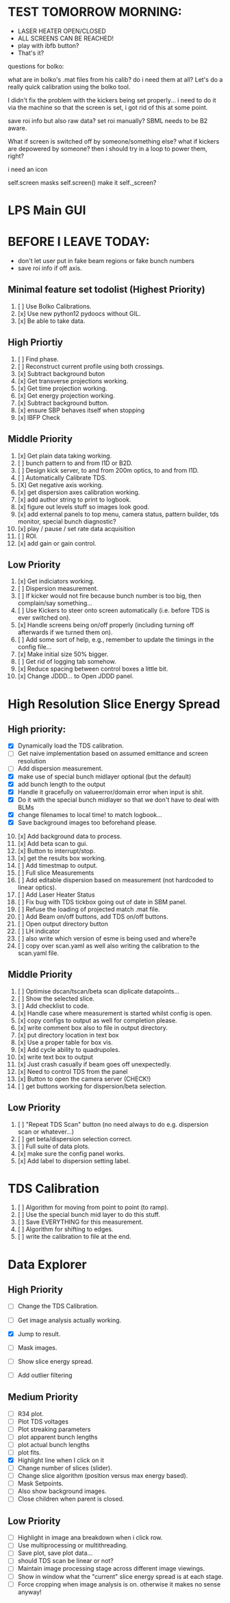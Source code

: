 # TEST TOMORROW MORNING:

 - LASER HEATER OPEN/CLOSED
 - ALL SCREENS CAN BE REACHED!
 - play with ibfb button?
 - That's it?


questions for bolko:


what are in bolko's .mat files from his calib?
do i need them at all?
Let's do a really quick calibration using the bolko tool.

I didn't fix the problem with the kickers being set properly...
i need to do it via the machine so that the screen is set,
i got rid of this at some point.

save roi info but also raw data?
set roi manually?
SBML needs to be B2 aware.

What if screen is switched off by someone/something else?
what if kickers are depowered by someone?
then i should try in a loop to power them, right?

i need an icon

self.screen masks self.screen()
make it self._screen?

# LPS Main GUI

# BEFORE I LEAVE TODAY:

 - don't let user put in fake beam regions or fake bunch numbers
 - save roi info if off axis.

## Minimal feature set todolist (Highest Priority)

1. [ ] Use Bolko Calibrations.
2. [x] Use new python12 pydoocs without GIL.
3. [x] Be able to take data.


## High Priortiy

1. [ ] Find phase.
2. [ ] Reconstruct current profile using both crossings.
3. [x] Subtract background buton
3. [x] Get transverse projections working.
4. [x] Get time projection working.
5. [x] Get energy projection working.
6. [x] Subtract background button.
7. [x] ensure SBP behaves itself when stopping
8. [x] IBFP Check


## Middle Priority

1. [x] Get plain data taking working.
2. [ ] bunch pattern to and from I1D or B2D.
3. [ ] Design kick server, to and from 200m optics, to and from I1D.
4. [ ] Automatically Calibrate TDS.
5. [X] Get negative axis working.
6. [x] get dispersion axes calibration working.
6. [x] add author string to print to logbook.
7. [x] figure out levels stuff so images look good.
8. [x] add external panels to top menu, camera status, pattern builder, tds monitor, special bunch diagnostic?
9. [x] play / pause / set rate data acquisition
10. [ ] ROI.
11. [x] add gain or gain control.

## Low Priority

1. [x] Get indiciators working.
2. [ ] Dispersion measurement.
3. [ ] If kicker would not fire because bunch number is too big, then complain/say something...
3. [ ] Use Kickers to steer onto screen automatically (i.e. before TDS is ever switched on).
4. [x] Handle screens being on/off properly (including turning off afterwards if we turned them on).
5. [ ] Add some sort of help, e.g., remember to update the timings in the config file...
6. [x] Make initial size 50% bigger.
7. [ ] Get rid of logging tab somehow.
8. [x] Reduce spacing between control boxes a little bit.
9. [x] Change JDDD... to Open JDDD panel.


# High Resolution Slice Energy Spread

## High priority:

- [x] Dynamically load the TDS calibration.
- [ ] Get naive implementation based on assumed emittance and screen resolution
- [ ] Add dispersion measurement.
- [x] make use of special bunch midlayer optional (but the default)
- [x] add bunch length to the output
- [x] Handle it gracefully on valueerror/domain error when input is shit.
- [x] Do it with the special bunch midlayer so that we don't have to deal with BLMs
- [x] change filenames to local time!  to match logbook...
- [x] Save background images too beforehand please.
10. [x] Add background data to process.
11. [x] Add beta scan to gui.
12. [x] Button to interrupt/stop.
13. [x] get the results box working.
2. [ ] Add timestmap to output.
3. [ ] Full slice Measurements
4. [ ] Add editable dispersion based on measurement (not hardcoded to linear optics).
5. [ ] Add Laser Heater Status
6. [ ] Fix bug with TDS tickbox going out of date in SBM panel.
7. [ ] Refuse the loading of projected match .mat file.
8. [ ] Add Beam on/off buttons, add TDS on/off buttons.
20. [ ] Open output directory button
21. [ ] LH indicator
22. [ ] also write which version of esme is being used and where?e
23. [ ] copy over scan.yaml as well also writing the calibration to the scan.yaml file.


## Middle Priority

1. [ ] Optimise dscan/tscan/beta scan diplicate datapoints...
2. [ ] Show the selected slice.
3. [ ] Add checklist to code.
4. [x] Handle case where measurement is started whilst config is open.
5. [x] copy configs to output as well for completion please.
6. [x] write comment box also to file in output directory.
7. [x] put directory location in text box
8. [x] Use a proper table for box vis.
9. [x] Add cycle ability to quadrupoles.
10. [x] write text box to output
11. [x] Just crash casually if beam goes off unexpectedly.
12. [x] Need to control TDS from the panel
13. [x] Button to open the camera server (CHECK!)
14. [ ] get buttons working for dispersion/beta selection.


## Low Priority

1. [ ] "Repeat TDS Scan" button (no need always to do e.g. dispersion scan or whatever...)
2. [ ] get beta/dispersion selection correct.
3. [ ] Full suite of data plots.
4. [x] make sure the config panel works.
5. [x] Add label to dispersion setting label.


# TDS Calibration

1. [ ] Algorithm for moving from point to point (to ramp).
2. [ ] Use the special bunch mid layer to do this stuff.
3. [ ] Save EVERYTHING for this measurement.
4. [ ] Algorithm for shifting to edges.
5. [ ] write the calibration to file at the end.





# Data Explorer

## High Priority

- [ ] Change the TDS Calibration.
- [ ] Get image analysis actually working.
- [X] Jump to result.
- [ ] Mask images.
- [ ] Show slice energy spread.
- [ ] Add outlier filtering


## Medium Priority

- [ ] R34 plot.
- [ ] Plot TDS voltages
- [ ] Plot streaking parameters
- [ ] plot apparent bunch lengths
- [ ] plot actual bunch lengths
- [ ] plot fits.
- [X] Highlight line when I click on it
- [ ] Change number of slices (slider).
- [ ] Change slice algorithm (position versus max energy based).
- [ ] Mask Setpoints.
- [ ] Also show background images.
- [ ] Close children when parent is closed.

## Low Priority

- [ ] Highlight in image ana breakdown when i click row.
- [ ] Use multiprocessing or multithreading.
- [ ] Save plot, save plot data...
- [ ] should TDS scan be linear or not?
- [ ] Maintain image processing stage across different image viewings.
- [ ] Show in window what the "current" slice energy spread is at each stage.
- [ ] Force cropping when image analysis is on.  otherwise it makes no sense anyway!
